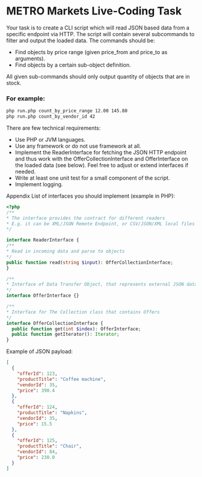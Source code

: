 # METRO Markets Live-Coding Task


Your task is to create a CLI script which will read JSON based data from a specific endpoint via HTTP. The script will contain several subcommands to filter and output the loaded data. The commands should be:

  * Find objects by price range (given price_from and price_to as arguments).
  * Find objects by a certain sub-object definition.

All given sub-commands should only output quantity of objects that are in stock.

### For example:
```bash
php run.php count_by_price_range 12.00 145.80
php run.php count_by_vendor_id 42
```

There are few technical requirements:

* Use PHP or JVM languages.
* Use any framework or do not use framework at all.
* Implement the ReaderInterface for fetching the JSON HTTP endpoint and thus work with the OfferCollectionInterface and OfferInterface on the loaded data (see below). Feel free to adjust or extend interfaces if needed.
* Write at least one unit test for a small component of the script.
* Implement logging.

Appendix
List of interfaces you should implement (example in PHP):

```php
<?php
/**
* The interface provides the contract for different readers
* E.g. it can be XML/JSON Remote Endpoint, or CSV/JSON/XML local files
*/

interface ReaderInterface {
/**
* Read in incoming data and parse to objects
*/
public function read(string $input): OfferCollectionInterface;
}

/**
* Interface of Data Transfer Object, that represents external JSON data
*/
interface OfferInterface {}

/**
* Interface for The Collection class that contains Offers
*/
interface OfferCollectionInterface {
  public function get(int $index): OfferInterface;
  public function getIterator(): Iterator;
}

```

Example of JSON payload:

```json
[
  {
    "offerId": 123,
    "productTitle": "Coffee machine",
    "vendorId": 35,
    "price": 390.4
  },
  {
    "offerId": 124,
    "productTitle": "Napkins",
    "vendorId": 35,
    "price": 15.5
  },
  {
    "offerId": 125,
    "productTitle": "Chair",
    "vendorId": 84,
    "price": 230.0
  }
]
```
